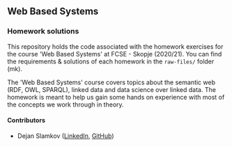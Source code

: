 ## Web Based Systems
### Homework solutions

This repository holds the code associated with the homework exercises for the course 'Web Based Systems' at FCSE - Skopje (2020/21).
You can find the requirements & solutions of each homework in the `raw-files/` folder (mk).

The 'Web Based Systems' course covers topics about the semantic web (RDF, OWL, SPARQL), linked data and data science over linked data.
The homework is meant to help us gain some hands on experience with most of the concepts we work through in theory.

#### Contributors
- Dejan Slamkov ([LinkedIn](https://www.linkedin.com/in/dejan-slamkov/), [GitHub](https://github.com/SlamkovDejan))
